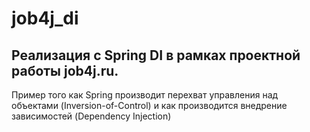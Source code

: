 # job4j_di
## Реализация с Spring DI в рамках проектной работы job4j.ru.

 Пример того как Spring производит перехват управления над объектами (Inversion-of-Control) и как производится внедрение зависимостей (Dependency Injection)
